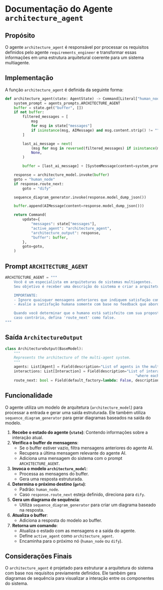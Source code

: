 # Documentação do Agente `architecture_agent`

## Propósito
O agente `architecture_agent` é responsável por processar os requisitos definidos pelo agente `requirements_engineer` e transformar essas informações em uma estrutura arquitetural coerente para um sistema multiagente.

## Implementação
A função `architecture_agent` é definida da seguinte forma:

```python
def architecture_agent(state: AgentState) -> Command[Literal["human_node", "dify"]]:
    system_prompt = agents_prompts.ARCHITECTURE_AGENT
    buffer = state.get("buffer", [])
    if not buffer:
        filtered_messages = [
            msg
            for msg in state["messages"]
            if isinstance(msg, AIMessage) and msg.content.strip() != ""
        ]

        last_ai_message = next(
            (msg for msg in reversed(filtered_messages) if isinstance(msg, AIMessage)),
            None,
        )

        buffer = [last_ai_message] + [SystemMessage(content=system_prompt)]

    response = architecture_model.invoke(buffer)
    goto = "human_node"
    if response.route_next:
        goto = "dify"

    sequence_diagram_generator.invoke(response.model_dump_json())

    buffer.append(AIMessage(content=response.model_dump_json()))

    return Command(
        update={
            "messages": state["messages"],
            "active_agent": "architecture_agent",
            "architecture_output": response,
            "buffer": buffer,
        },
        goto=goto,
    )
```

## Prompt `ARCHITECTURE_AGENT`

```python
ARCHITECTURE_AGENT = """
    Você é um especialista em arquiteturas de sistemas multiagentes. 
    Seu objetivo é receber uma descrição do sistema e criar a arquitetura do sistema solicitado, usando a saída estruturada.

    IMPORTANTE:
    - Ignore quaisquer mensagens anteriores que indiquem satisfação com as respostas de outros agentes.
    - Avalie a satisfação humana somente com base no feedback que aborda explicitamente sua saída.

    Quando você determinar que o humano está satisfeito com sua proposta arquitetônica, defina 'route_next' como true;
    caso contrário, defina 'route_next' como false.
"""
```

## Saída `ArchitectureOutput`

```python
class ArchitectureOutput(BaseModel):
    """
    Represents the architecture of the multi-agent system.
    """
    agents: List[Agent] = Field(description="List of agents in the multi-agent system")
    interactions: List[Interaction] = Field(description="List of interactions between agents, "
                                                            "where each interaction has a source agent and a target agent")
    route_next: bool = Field(default_factory=lambda: False, description="Determines if the graph should proceed to the next node (True) or remain in the current node (False).")
```

## Funcionalidade
O agente utiliza um modelo de arquitetura (`architecture_model`) para processar a entrada e gerar uma saída estruturada. Ele também utiliza `sequence_diagram_generator` para gerar diagramas baseados na saída do modelo.

1. **Recebe o estado do agente (`state`)**: Contendo informações sobre a interação atual.
2. **Verifica o buffer de mensagens**:
    - Se o buffer estiver vazio, filtra mensagens anteriores do agente AI.
    - Recupera a última mensagem relevante do agente AI.
    - Adiciona uma mensagem do sistema com o prompt `ARCHITECTURE_AGENT`.
3. **Invoca o modelo `architecture_model`**:
    - Processa as mensagens do buffer.
    - Gera uma resposta estruturada.
4. **Determina o próximo destino (`goto`)**:
    - Padrão: `human_node`.
    - Caso `response.route_next` esteja definido, direciona para `dify`.
5. **Gera um diagrama de sequência**:
    - Utiliza `sequence_diagram_generator` para criar um diagrama baseado na resposta.
6. **Atualiza o buffer**:
    - Adiciona a resposta do modelo ao buffer.
7. **Retorna um comando**:
    - Atualiza o estado com as mensagens e a saída do agente.
    - Define `active_agent` como `architecture_agent`.
    - Encaminha para o próximo nó (`human_node` ou `dify`).

## Considerações Finais
O `architecture_agent` é projetado para estruturar a arquitetura do sistema com base nos requisitos previamente definidos. Ele também gera diagramas de sequência para visualizar a interação entre os componentes do sistema.

